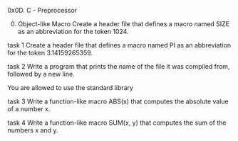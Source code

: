 0x0D. C - Preprocessor

0. Object-like Macro
Create a header file that defines a macro named SIZE as an abbreviation for the token 1024.

task 1
Create a header file that defines a macro named PI as an abbreviation for the token 3.14159265359.

task 2
Write a program that prints the name of the file it was compiled from, followed by a new line.

You are allowed to use the standard library

task 3
Write a function-like macro ABS(x) that computes the absolute value of a number x.

task 4
Write a function-like macro SUM(x, y) that computes the sum of the numbers x and y.

